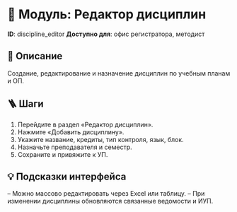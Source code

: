 # 📘 Модуль: Редактор дисциплин
**ID**: discipline_editor
**Доступно для**: офис регистратора, методист

## 📝 Описание
Создание, редактирование и назначение дисциплин по учебным планам и ОП.

## 🪜 Шаги
1. Перейдите в раздел «Редактор дисциплин».
2. Нажмите «Добавить дисциплину».
3. Укажите название, кредиты, тип контроля, язык, блок.
4. Назначьте преподавателя и семестр.
5. Сохраните и привяжите к УП.

## 💡 Подсказки интерфейса
– Можно массово редактировать через Excel или таблицу.
– При изменении дисциплины обновляются связанные ведомости и ИУП.
